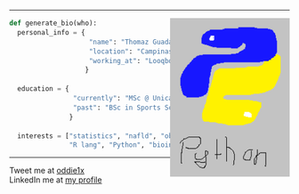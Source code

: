 
---

<img src="https://github.com/ThomazGR/ThomazGR/blob/main/python.png"
     alt="python_hand_made"
     style="margin-top:0px;"
     height="285px"
     align="right" />

```python
def generate_bio(who):
  personal_info = {
                    "name": "Thomaz Guadagnini",
                    "location": "Campinas - SP",
                    "working_at": "Looqbox"
                   }
                   
  education = {
                "currently": "MSc @ Unicamp",
                "past": "BSc in Sports Sciences @ Unicamp"
               }
               
  interests = ["statistics", "nafld", "obesity",
               "R lang", "Python", "bioinformatics"]

```
---
Tweet me at [oddie1x](https://www.twitter.com/oddie1x)<br>
LinkedIn me at [my profile](https://www.linkedin.com/thomazgr)<br>
